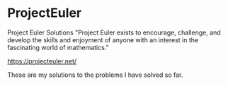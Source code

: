 # ProjectEuler
Project Euler Solutions
"Project Euler exists to encourage, challenge, and develop the skills and enjoyment of anyone with an interest in the fascinating world of mathematics."

https://projecteuler.net/

These are my solutions to the problems I have solved so far.
